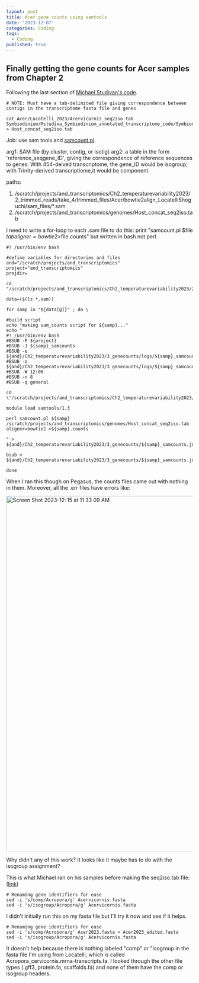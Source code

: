```yaml
---
layout: post
title: Acer gene counts using samtools
date: '2023-12-07'
categories: Coding
tags:
  - Coding
published: true
---
```


## Finally getting the gene counts for Acer samples from Chapter 2

Following the last section of [Michael Studivan's code](https://github.com/mstudiva/tag-based_RNAseq/blob/master/tagSeq_processing_README.txt). 

```{bash}
# NOTE: Must have a tab-delimited file giving correspondence between contigs in the transcriptome fasta file and genes

cat Acer/Locatelli_2023/Acervicornis_seq2iso.tab Symbiodinium/Mstudiva_Symbiodinium_annotated_transcriptome_code/Symbiodinium_seq2iso.tab > Host_concat_seq2iso.tab
```

Job: use sam tools and [samcount.pl](https://github.com/mstudiva/tag-based_RNAseq/blob/master/samcount.pl).

arg1: SAM file (by cluster, contig, or isotig)
arg2: a table in the form 'reference_seq<tab>gene_ID', giving the correspondence of 
reference sequences to genes. With 454-deived transcriptome, the gene_ID would be isogroup; 
with Trinity-derived transcriptiome,it would be component.
  
paths:
  1. /scratch/projects/and_transcriptomics/Ch2_temperaturevariability2023/2_trimmed_reads/take_4/trimmed_files/Acer/bowtie2align_LocatelliShoguchi/sam_files/*.sam
  2. /scratch/projects/and_transcriptomics/genomes/Host_concat_seq2iso.tab
  
I need to write a for-loop to each .sam file to do this: print "samcount.pl $file $tab aligner=bowtie2 >$file.counts" but written in bash not perl.
  
```{bash}
#! /usr/bin/env bash

#define variables for directories and files
and="/scratch/projects/and_transcriptomics"
project="and_transcriptomics"
projdir=

cd "/scratch/projects/and_transcriptomics/Ch2_temperaturevariability2023/2_trimmed_reads/take_4/trimmed_files/Acer/bowtie2align_LocatelliShoguchi/sam_files"

data=($(ls *.sam))

for samp in "${data[@]}" ; do \

#build script
echo "making sam_counts script for ${samp}..."
echo "
#! /usr/bin/env bash
#BSUB -P ${project}
#BSUB -J ${samp}_samcounts
#BSUB -e ${and}/Ch2_temperaturevariability2023/3_genecounts/logs/${samp}_samcounts.err
#BSUB -o ${and}/Ch2_temperaturevariability2023/3_genecounts/logs/${samp}_samcounts.out
#BSUB -W 12:00
#BSUB -n 8
#BSUB -q general

cd \"/scratch/projects/and_transcriptomics/Ch2_temperaturevariability2023/2_trimmed_reads/take_4/trimmed_files/Acer/bowtie2align_LocatelliShoguchi/sam_files\"

module load samtools/1.3

perl samcount.pl ${samp} /scratch/projects/and_transcriptomics/genomes/Host_concat_seq2iso.tab aligner=bowtie2 >${samp}.counts

" > ${and}/Ch2_temperaturevariability2023/3_genecounts/${samp}_samcounts.job

bsub < ${and}/Ch2_temperaturevariability2023/3_genecounts/${samp}_samcounts.job

done
```

When I ran this though on Pegasus, the counts files came out with nothing in them. Moreover, all the .err files have errors like:

<img width="959" alt="Screen Shot 2023-12-15 at 11 33 09 AM" src="https://github.com/ademerlis/ademerlis.github.io/assets/56000927/af05892b-22cd-4265-8d3f-d37aa7cd5e33">

Why didn't any of this work? It looks like it maybe has to do with the isogroup assignment? 

This is what Michael ran on his samples before making the seq2iso.tab file: ([link](https://github.com/mstudiva/Acropora-cervicornis-annotated-transcriptome/blob/main/tagSeq_TranscriptomeAnnotation_README.txt))

```{bash}
# Renaming gene identifiers for ease
sed -i 's/comp/Acropora/g' Acervicornis.fasta
sed -i 's/isogroup/Acropora/g' Acervicornis.fasta
```

I didn't initially run this on my fasta file but I'll try it now and see if it helps.

```{bash}
# Renaming gene identifiers for ease
sed -i 's/comp/Acropora/g' Acer2023.fasta > Acer2023_edited.fasta
sed -i 's/isogroup/Acropora/g' Acervicornis.fasta
```

It doesn't help because there is nothing labeled "comp" or "isogroup in the fasta file I'm using from Locatelli, which is called Acropora_cervicornis.mrna-transcripts.fa. I looked through the other file types (.gff3, protein.fa, scaffolds.fa) and none of them have the comp or isogroup headers.







